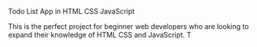Todo List App in HTML CSS JavaScript

This is the perfect project for beginner web developers who are looking to expand their knowledge of HTML CSS and JavaScript. T
